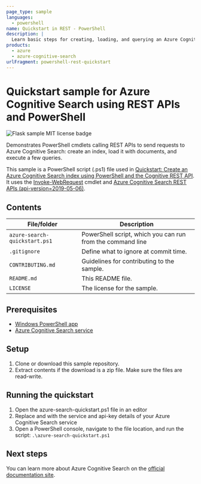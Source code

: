 ```yaml
---
page_type: sample
languages:
  - powershell
name: Quickstart in REST - PowerShell
description: |
  Learn basic steps for creating, loading, and querying an Azure Cognitive Search index using the latest-version REST APIs and PowerShell cmdlets. 
products:
  - azure
  - azure-cognitive-search
urlFragment: powershell-rest-quickstart
---
```


# Quickstart sample for Azure Cognitive Search using REST APIs and PowerShell

![Flask sample MIT license badge](https://img.shields.io/badge/license-MIT-green.svg)

Demonstrates PowerShell cmdlets calling REST APIs to send requests to Azure Cognitive Search: create an index, load it with documents, and execute a few queries. 

This sample is a PowerShell script (.ps1) file used in [Quickstart: Create an Azure Cognitive Search index using PowerShell and the Cognitive  REST API](https://docs.microsoft.com/azure/search/search-get-started-powershell). It uses the [Invoke-WebRequest](https://docs.microsoft.com/powershell/module/microsoft.powershell.utility/invoke-webrequest?view=powershell-6) cmdlet and [Azure Cognitive Search REST APIs (api-version=2019-05-06)](https://docs.microsoft.com/rest/api/searchservice/).

## Contents

| File/folder | Description |
|-------------|-------------|
| `azure-search-quickstart.ps1` | PowerShell script, which you can run from the command line |
| `.gitignore` | Define what to ignore at commit time. |
| `CONTRIBUTING.md` | Guidelines for contributing to the sample. |
| `README.md` | This README file. |
| `LICENSE`   | The license for the sample. |

## Prerequisites

- [Windows PowerShell app](https://docs.microsoft.com/powershell/scripting/components/ise/introducing-the-windows-powershell-ise?view=powershell-6)
- [Azure Cognitive Search service](https://docs.microsoft.com/azure/search/search-create-service-portal)

## Setup

1. Clone or download this sample repository.
1. Extract contents if the download is a zip file. Make sure the files are read-write.

## Running the quickstart
1. Open the azure-search-quickstart.ps1 file in an editor
1. Replace <YOUR-SERVICE-NAME> and <YOUR-ADMIN-API-KEY> with the service and api-key details of your Azure Cognitive Search service
1. Open a PowerShell console, navigate to the file location, and run the script: `.\azure-search-quickstart.ps1`

## Next steps

You can learn more about Azure Cognitive Search on the [official documentation site](https://docs.microsoft.com/azure/search).